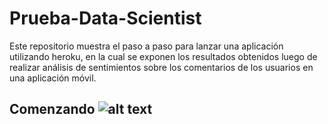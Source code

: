 # Prueba-Data-Scientist

Este repositorio muestra el paso a paso para lanzar una aplicación utilizando heroku, en la cual se exponen los resultados obtenidos luego de realizar análisis de sentimientos sobre los comentarios de los usuarios en una aplicación móvil.

## Comenzando ![alt text](https://github.com/LinaPlazas/Prueba-Data-Scientist/tree/main/Imagenes/cohete.png)
